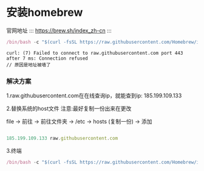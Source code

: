 # 安装homebrew
官网地址
:::
https://brew.sh/index_zh-cn
:::
```js
/bin/bash -c "$(curl -fsSL https://raw.githubusercontent.com/Homebrew/install/HEAD/install.sh)"
```

```doc
curl: (7) Failed to connect to raw.githubusercontent.com port 443 after 7 ms: Connection refused
// 原因是地址被墙了
```

### 解决方案

1.raw.githubusercontent.com在在线查询ip，就能查到ip: 185.199.109.133

2.替换系统的host文件
注意:最好复制一份出来在更改

file -> 前往 -> 前往文件夹 -> /etc -> hosts (复制一份) -> 添加

```js

185.199.109.133 raw.githubusercontent.com

````

3.终端  
```js
/bin/bash -c "$(curl -fsSL https://raw.githubusercontent.com/Homebrew/install/master/install.sh)"
````